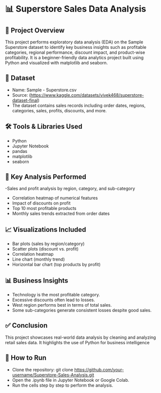 # 📊 Superstore Sales Data Analysis
## 📝 Project Overview
This project performs exploratory data analysis (EDA) on the Sample Superstore dataset to identify key business insights such as profitable categories, regional performance, discount impact, and product-wise profitability. It is a beginner-friendly data analytics project built using Python and visualized with matplotlib and seaborn.
## 📁 Dataset
- Name: Sample - Superstore.csv
- Source: (https://www.kaggle.com/datasets/vivek468/superstore-dataset-final)
- The dataset contains sales records including order dates, regions, categories, sales, profits, discounts, and more.
## 🛠️ Tools & Libraries Used
- Python
- Jupyter Notebook
- pandas
- matplotlib
- seaborn
## 📌 Key Analysis Performed
-Sales and profit analysis by region, category, and sub-category
- Correlation heatmap of numerical features
- Impact of discounts on profit
- Top 10 most profitable products
- Monthly sales trends extracted from order dates
## 📈 Visualizations Included
- Bar plots (sales by region/category)
- Scatter plots (discount vs. profit)
- Correlation heatmap
- Line chart (monthly trend)
- Horizontal bar chart (top products by profit)
## 📊 Business Insights
- Technology is the most profitable category.
- Excessive discounts often lead to losses.
- West region performs best in terms of total sales.
- Some sub-categories generate consistent losses despite good sales.
## ✅ Conclusion
This project showcases real-world data analysis by cleaning and analyzing retail sales data. It highlights the use of Python for business intelligence
## 🚀 How to Run
- Clone the repository:
git clone https://github.com/your-username/Superstore-Sales-Analysis.git
- Open the .ipynb file in Jupyter Notebook or Google Colab.
- Run the cells step by step to perform the analysis.
